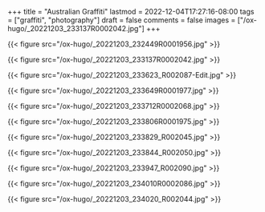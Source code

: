 +++
title = "Australian Graffiti"
lastmod = 2022-12-04T17:27:16-08:00
tags = ["graffiti", "photography"]
draft = false
comments = false
images = ["/ox-hugo/_20221203_233137R0002042.jpg"]
+++

{{< figure src="/ox-hugo/_20221203_232449R0001956.jpg" >}}

{{< figure src="/ox-hugo/_20221203_233137R0002042.jpg" >}}

{{< figure src="/ox-hugo/_20221203_233623_R002087-Edit.jpg" >}}

{{< figure src="/ox-hugo/_20221203_233649R0001977.jpg" >}}

{{< figure src="/ox-hugo/_20221203_233712R0002068.jpg" >}}

{{< figure src="/ox-hugo/_20221203_233806R0001975.jpg" >}}

{{< figure src="/ox-hugo/_20221203_233829_R002045.jpg" >}}

{{< figure src="/ox-hugo/_20221203_233844_R002050.jpg" >}}

{{< figure src="/ox-hugo/_20221203_233947_R002090.jpg" >}}

{{< figure src="/ox-hugo/_20221203_234010R0002086.jpg" >}}

{{< figure src="/ox-hugo/_20221203_234020_R002044.jpg" >}}
